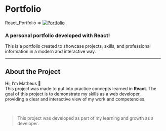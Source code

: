 # Portfolio

React\_Portfolio => [![Portfolio](https://img.shields.io/website-up-down-green-red/http/monip.org.svg)](https://react-portifolio-matheus.vercel.app/)

### A personal portfolio developed with React!

This is a portfolio created to showcase projects, skills, and professional information in a modern and interactive way.

<hr>  

## About the Project

Hi, I’m Matheus 👋<br>
This project was made to put into practice concepts learned in **React**.
The goal of this project is to demonstrate my skills as a web developer, providing a clear and interactive view of my work and competencies.

<br>  

> This project was developed as part of my learning and growth as a developer.
